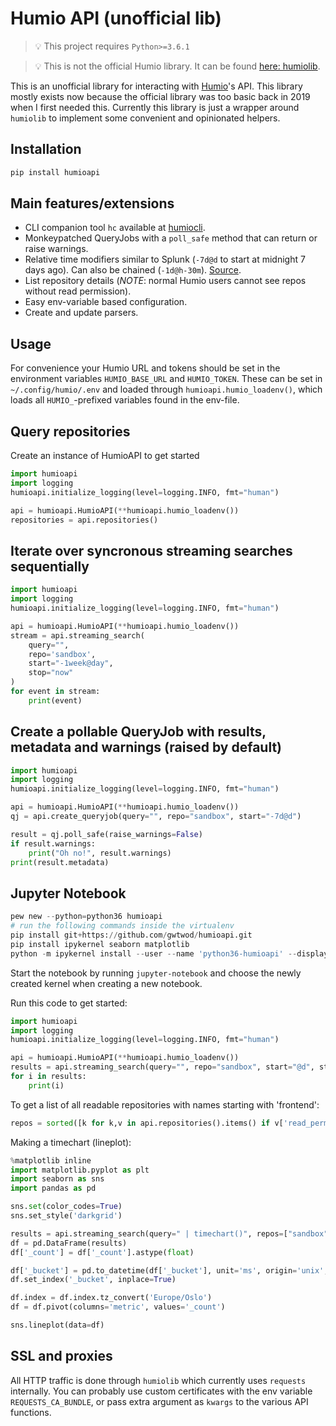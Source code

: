 # Humio API (unofficial lib)

> 💡 This project requires `Python>=3.6.1`

> 💡 This is not the official Humio library. It can be found [here: humiolib](https://github.com/humio/python-humio).

This is an unofficial library for interacting with [Humio](https://www.humio.com/)'s API. This library mostly exists now because the official library was too basic back in 2019 when I first needed this. Currently this library is just a wrapper around `humiolib` to implement some convenient and opinionated helpers.

## Installation

```bash
pip install humioapi
```

## Main features/extensions

* CLI companion tool `hc` available at [humiocli](https://github.com/gwtwod/humiocli).
* Monkeypatched QueryJobs with a `poll_safe` method that can return or raise warnings.
* Relative time modifiers similar to Splunk (`-7d@d` to start at midnight 7 days ago). Can also be chained (`-1d@h-30m`). [Source](https://github.com/zartstrom/snaptime).
* List repository details (*NOTE*: normal Humio users cannot see repos without read permission).
* Easy env-variable based configuration.
* Create and update parsers.

## Usage

For convenience your Humio URL and tokens should be set in the environment variables `HUMIO_BASE_URL` and `HUMIO_TOKEN`.
These can be set in `~/.config/humio/.env` and loaded through `humioapi.humio_loadenv()`, which loads all `HUMIO_`-prefixed
variables found in the env-file.

## Query repositories

Create an instance of HumioAPI to get started

```python
import humioapi
import logging
humioapi.initialize_logging(level=logging.INFO, fmt="human")

api = humioapi.HumioAPI(**humioapi.humio_loadenv())
repositories = api.repositories()
```

## Iterate over syncronous streaming searches sequentially

```python
import humioapi
import logging
humioapi.initialize_logging(level=logging.INFO, fmt="human")

api = humioapi.HumioAPI(**humioapi.humio_loadenv())
stream = api.streaming_search(
    query="",
    repo='sandbox',
    start="-1week@day",
    stop="now"
)
for event in stream:
    print(event)
```

## Create a pollable QueryJob with results, metadata and warnings (raised by default)

```python
import humioapi
import logging
humioapi.initialize_logging(level=logging.INFO, fmt="human")

api = humioapi.HumioAPI(**humioapi.humio_loadenv())
qj = api.create_queryjob(query="", repo="sandbox", start="-7d@d")

result = qj.poll_safe(raise_warnings=False)
if result.warnings:
    print("Oh no!", result.warnings)
print(result.metadata)
```

## Jupyter Notebook

```python
pew new --python=python36 humioapi
# run the following commands inside the virtualenv
pip install git+https://github.com/gwtwod/humioapi.git
pip install ipykernel seaborn matplotlib
python -m ipykernel install --user --name 'python36-humioapi' --display-name 'Python 3.6 (venv humioapi)'
```

Start the notebook by running `jupyter-notebook` and choose the newly created kernel when creating a new notebook.

Run this code to get started:

```python
import humioapi
import logging
humioapi.initialize_logging(level=logging.INFO, fmt="human")

api = humioapi.HumioAPI(**humioapi.humio_loadenv())
results = api.streaming_search(query="", repo="sandbox", start="@d", stop="now")
for i in results:
    print(i)
```

To get a list of all readable repositories with names starting with 'frontend':

```python
repos = sorted([k for k,v in api.repositories().items() if v['read_permission'] and k.startswith('frontend')])
```

Making a timechart (lineplot):

```python
%matplotlib inline
import matplotlib.pyplot as plt
import seaborn as sns
import pandas as pd

sns.set(color_codes=True)
sns.set_style('darkgrid')

results = api.streaming_search(query=" | timechart()", repos=["sandbox"], start=start, stop=stop)
df = pd.DataFrame(results)
df['_count'] = df['_count'].astype(float)

df['_bucket'] = pd.to_datetime(df['_bucket'], unit='ms', origin='unix', utc=True)
df.set_index('_bucket', inplace=True)

df.index = df.index.tz_convert('Europe/Oslo')
df = df.pivot(columns='metric', values='_count')

sns.lineplot(data=df)
```

## SSL and proxies

All HTTP traffic is done through `humiolib` which currently uses `requests` internally. You can probably use custom certificates with the env variable `REQUESTS_CA_BUNDLE`, or pass extra argument as `kwargs` to the various API functions.
